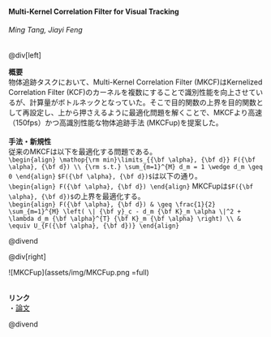 #### Multi-Kernel Correlation Filter for Visual Tracking
###### Ming Tang, Jiayi Feng

@div[left]

__概要__<br>
物体追跡タスクにおいて、Multi-Kernel Correlation Filter (MKCF)はKernelized Correlation Filter (KCF)のカーネルを複数にすることで識別性能を向上させているが、計算量がボトルネックとなっていた。そこで目的関数の上界を目的関数として再設定し、上から押さえるように最適化問題を解くことで、MKCFより高速（150fps）かつ高識別性能な物体追跡手法 (MKCFup)を提案した。<br>
<br>
__手法・新規性__<br>
従来のMKCFは以下を最適化する問題である。<br>
`\begin{align} \mathop{\rm min}\limits_{{\bf \alpha}, {\bf d}} F({\bf \alpha}, {\bf d}) \\ {\rm s.t.} \sum_{m=1}^{M} d_m = 1 \wedge d_m \geq 0 \end{align}`
`$F({\bf \alpha}, {\bf d})$`は以下の通り。<br>
`\begin{align} F({\bf \alpha}, {\bf d}) \end{align}`
MKCFupは`$F({\bf \alpha}, {\bf d})$`の上界を最適化する。<br>
`\begin{align} F({\bf \alpha}, {\bf d}) & \geq \frac{1}{2} \sum_{m=1}^{M} \left( \| {\bf y}_c - d_m {\bf K}_m \alpha \|^2 + \lambda d_m {\bf \alpha}^{T} {\bf K}_m {\bf \alpha} \right) \\ & \equiv U_{F({\bf \alpha}, {\bf d})} \end{align}`

@divend

@div[right]

![MKCFup](assets/img/MKCFup.png =full)<br>
<br>

__リンク__<br>
・[論文](http://openaccess.thecvf.com/content_iccv_2015/papers/Tang_Multi-Kernel_Correlation_Filter_ICCV_2015_paper.pdf)<br>

@divend